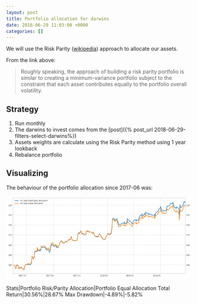 ```yaml
---
layout: post
title: Portfolio allocation for darwins
date: 2018-06-29 11:03:00 +0000
categories: []
---
```

We will use the Risk Parity ([wikipedia](https://en.wikipedia.org/wiki/Risk_parity)) approach to allocate our assets.

From the link above:

> Roughly speaking, the approach of building a risk parity portfolio is similar to creating a minimum-variance portfolio subject to the constraint that each asset contributes equally to the portfolio overall volatility.

## Strategy

1. Run monthly
2. The darwins to invest comes from the [post]({% post_url 2018-06-29-filters-select-darwins%})
3. Assets weights are calculate using the Risk Parity method using 1 year lookback
4. Rebalance portfolio

## Visualizing

The behaviour of the portfolio allocation since 2017-06 was:

![img](assets/images/20180630115200.png)

Stats|Portfolio Risk/Parity Allocation|Portfolio Equal Allocation
Total Return|30.56%|28.67%
Max Drawdown|-4.89%|-5.82%